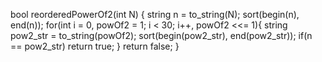 bool reorderedPowerOf2(int N) {
string n = to_string(N);
sort(begin(n), end(n));
for(int i = 0, powOf2 = 1; i < 30; i++, powOf2 <<= 1){
string pow2_str = to_string(powOf2);
sort(begin(pow2_str), end(pow2_str));
if(n == pow2_str) return true;
}
return false;
}